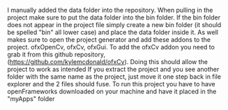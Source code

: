 I manually added the data folder into the repository. When pulling in the project make sure to put the data folder into the bin folder.
If the bin folder does not appear in the project file simply create a new bin folder (it should be spelled "bin" all lower case) and place the data folder inside it.
As well makes sure to open the project generator and add these addons to the project. ofxOpenCv, ofxCv, ofxGui.
To add the ofxCv addon you need to grab it from this github repository, (https://github.com/kylemcdonald/ofxCv).
Doing this should allow the project to work as intended
If you extract the project and you see another folder with the same name as the project, just move it one step back in file explorer and the 2 files should fuse.
To run this project you have to have openFrameworks downloaded on your machine and have it placed in the "myApps" folder
